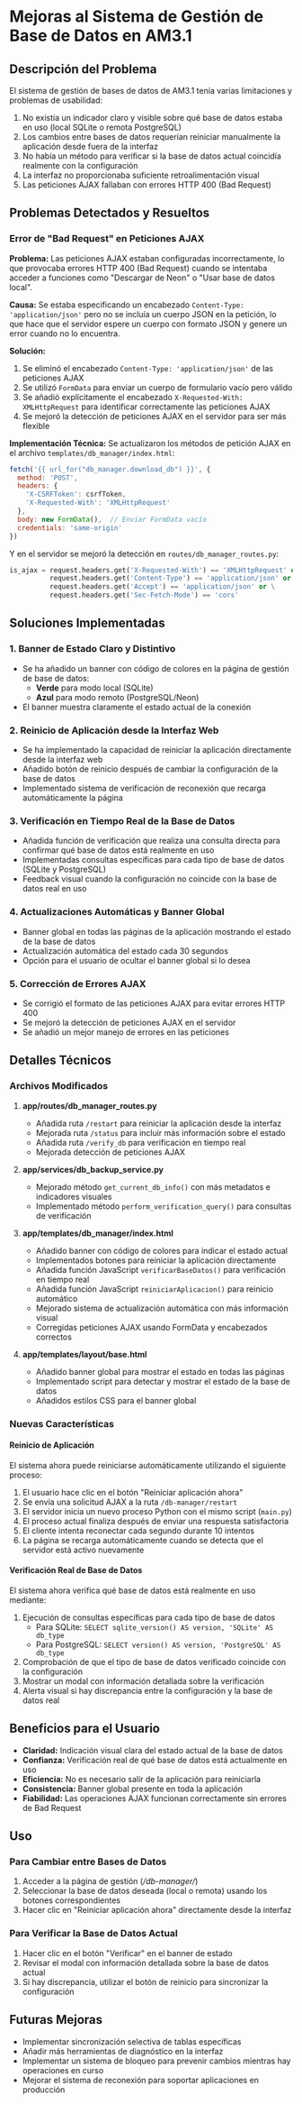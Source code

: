 # Mejoras al Sistema de Gestión de Base de Datos en AM3.1

## Descripción del Problema

El sistema de gestión de bases de datos de AM3.1 tenía varias limitaciones y problemas de usabilidad:

1. No existía un indicador claro y visible sobre qué base de datos estaba en uso (local SQLite o remota PostgreSQL)
2. Los cambios entre bases de datos requerían reiniciar manualmente la aplicación desde fuera de la interfaz
3. No había un método para verificar si la base de datos actual coincidía realmente con la configuración
4. La interfaz no proporcionaba suficiente retroalimentación visual
5. Las peticiones AJAX fallaban con errores HTTP 400 (Bad Request)

## Problemas Detectados y Resueltos

### Error de "Bad Request" en Peticiones AJAX

**Problema:**
Las peticiones AJAX estaban configuradas incorrectamente, lo que provocaba errores HTTP 400 (Bad Request) cuando se intentaba acceder a funciones como "Descargar de Neon" o "Usar base de datos local".

**Causa:**
Se estaba especificando un encabezado `Content-Type: 'application/json'` pero no se incluía un cuerpo JSON en la petición, lo que hace que el servidor espere un cuerpo con formato JSON y genere un error cuando no lo encuentra.

**Solución:**
1. Se eliminó el encabezado `Content-Type: 'application/json'` de las peticiones AJAX
2. Se utilizó `FormData` para enviar un cuerpo de formulario vacío pero válido
3. Se añadió explícitamente el encabezado `X-Requested-With: XMLHttpRequest` para identificar correctamente las peticiones AJAX
4. Se mejoró la detección de peticiones AJAX en el servidor para ser más flexible

**Implementación Técnica:**
Se actualizaron los métodos de petición AJAX en el archivo `templates/db_manager/index.html`:

```javascript
fetch('{{ url_for("db_manager.download_db") }}', {
  method: 'POST',
  headers: {
    'X-CSRFToken': csrfToken,
    'X-Requested-With': 'XMLHttpRequest'
  },
  body: new FormData(),  // Enviar FormData vacío
  credentials: 'same-origin'
})
```

Y en el servidor se mejoró la detección en `routes/db_manager_routes.py`:

```python
is_ajax = request.headers.get('X-Requested-With') == 'XMLHttpRequest' or \
          request.headers.get('Content-Type') == 'application/json' or \
          request.headers.get('Accept') == 'application/json' or \
          request.headers.get('Sec-Fetch-Mode') == 'cors'
```

## Soluciones Implementadas

### 1. Banner de Estado Claro y Distintivo

- Se ha añadido un banner con código de colores en la página de gestión de base de datos:
  - **Verde** para modo local (SQLite)
  - **Azul** para modo remoto (PostgreSQL/Neon)
- El banner muestra claramente el estado actual de la conexión

### 2. Reinicio de Aplicación desde la Interfaz Web

- Se ha implementado la capacidad de reiniciar la aplicación directamente desde la interfaz web
- Añadido botón de reinicio después de cambiar la configuración de la base de datos
- Implementado sistema de verificación de reconexión que recarga automáticamente la página

### 3. Verificación en Tiempo Real de la Base de Datos

- Añadida función de verificación que realiza una consulta directa para confirmar qué base de datos está realmente en uso
- Implementadas consultas específicas para cada tipo de base de datos (SQLite y PostgreSQL)
- Feedback visual cuando la configuración no coincide con la base de datos real en uso

### 4. Actualizaciones Automáticas y Banner Global

- Banner global en todas las páginas de la aplicación mostrando el estado de la base de datos
- Actualización automática del estado cada 30 segundos
- Opción para el usuario de ocultar el banner global si lo desea

### 5. Corrección de Errores AJAX

- Se corrigió el formato de las peticiones AJAX para evitar errores HTTP 400
- Se mejoró la detección de peticiones AJAX en el servidor
- Se añadió un mejor manejo de errores en las peticiones

## Detalles Técnicos

### Archivos Modificados

1. **app/routes/db_manager_routes.py**
   - Añadida ruta `/restart` para reiniciar la aplicación desde la interfaz
   - Mejorada ruta `/status` para incluir más información sobre el estado
   - Añadida ruta `/verify_db` para verificación en tiempo real
   - Mejorada detección de peticiones AJAX

2. **app/services/db_backup_service.py**
   - Mejorado método `get_current_db_info()` con más metadatos e indicadores visuales
   - Implementado método `perform_verification_query()` para consultas de verificación

3. **app/templates/db_manager/index.html**
   - Añadido banner con código de colores para indicar el estado actual
   - Implementados botones para reiniciar la aplicación directamente
   - Añadida función JavaScript `verificarBaseDatos()` para verificación en tiempo real
   - Añadida función JavaScript `reiniciarAplicacion()` para reinicio automático
   - Mejorado sistema de actualización automática con más información visual
   - Corregidas peticiones AJAX usando FormData y encabezados correctos

4. **app/templates/layout/base.html**
   - Añadido banner global para mostrar el estado en todas las páginas
   - Implementado script para detectar y mostrar el estado de la base de datos
   - Añadidos estilos CSS para el banner global

### Nuevas Características

#### Reinicio de Aplicación

El sistema ahora puede reiniciarse automáticamente utilizando el siguiente proceso:

1. El usuario hace clic en el botón "Reiniciar aplicación ahora"
2. Se envía una solicitud AJAX a la ruta `/db-manager/restart`
3. El servidor inicia un nuevo proceso Python con el mismo script (`main.py`)
4. El proceso actual finaliza después de enviar una respuesta satisfactoria
5. El cliente intenta reconectar cada segundo durante 10 intentos
6. La página se recarga automáticamente cuando se detecta que el servidor está activo nuevamente

#### Verificación Real de Base de Datos

El sistema ahora verifica qué base de datos está realmente en uso mediante:

1. Ejecución de consultas específicas para cada tipo de base de datos
   - Para SQLite: `SELECT sqlite_version() AS version, 'SQLite' AS db_type`
   - Para PostgreSQL: `SELECT version() AS version, 'PostgreSQL' AS db_type`
2. Comprobación de que el tipo de base de datos verificado coincide con la configuración
3. Mostrar un modal con información detallada sobre la verificación
4. Alerta visual si hay discrepancia entre la configuración y la base de datos real

## Beneficios para el Usuario

- **Claridad:** Indicación visual clara del estado actual de la base de datos
- **Confianza:** Verificación real de qué base de datos está actualmente en uso
- **Eficiencia:** No es necesario salir de la aplicación para reiniciarla
- **Consistencia:** Banner global presente en toda la aplicación
- **Fiabilidad:** Las operaciones AJAX funcionan correctamente sin errores de Bad Request

## Uso

### Para Cambiar entre Bases de Datos

1. Acceder a la página de gestión (*/db-manager/*)
2. Seleccionar la base de datos deseada (local o remota) usando los botones correspondientes
3. Hacer clic en "Reiniciar aplicación ahora" directamente desde la interfaz

### Para Verificar la Base de Datos Actual

1. Hacer clic en el botón "Verificar" en el banner de estado
2. Revisar el modal con información detallada sobre la base de datos actual
3. Si hay discrepancia, utilizar el botón de reinicio para sincronizar la configuración

## Futuras Mejoras

- Implementar sincronización selectiva de tablas específicas
- Añadir más herramientas de diagnóstico en la interfaz
- Implementar un sistema de bloqueo para prevenir cambios mientras hay operaciones en curso
- Mejorar el sistema de reconexión para soportar aplicaciones en producción
